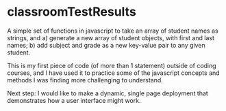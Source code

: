 # classroomTestResults

A simple set of functions in javascript to take an array of student names as strings, and a) generate a new array of student objects, with first and last names; b) add subject and grade as a new key-value pair to any given student.

This is my first piece of code (of more than 1 statement) outside of coding courses, and I have used it to practice some of the javascript concepts and methods I was finding more challenging to understand.

Next step: I would like to make a dynamic, single page deployment that demonstrates how a user interface might work.
